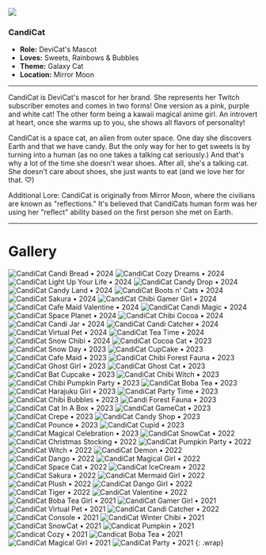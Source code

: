 ![](img/CandiCat.png)

### CandiCat
  * **Role:** DeviCat's Mascot
  * **Loves:** Sweets, Rainbows & Bubbles
  * **Theme:** Galaxy Cat
  * **Location:** Mirror Moon

  ---

CandiCat is DeviCat's mascot for her brand. She represents her Twitch subscriber emotes and comes in two forms! One version as a pink, purple and white cat! The other form being a kawaii magical anime girl. An introvert at heart, once she warms up to you, she shows all flavors of personality!

CandiCat is a space cat, an alien from outer space. One day she discovers Earth and that we have candy. But the only way for her to get sweets is by turning into a human (as no one takes a talking cat seriously.) And that's why a lot of the time she doesn't wear shoes. After all, she's a talking cat. She doesn't care about shoes, she just wants to eat (and we love her for that. ♡)

Additional Lore: CandiCat is originally from Mirror Moon, where the civilians are known as "reflections." It's believed that CandiCats human form was her using her "reflect" ability based on the first person she met on Earth. 

---

# Gallery

![CandiCat Candi Bread • 2024](img/CandiCatCandiBread2024.png)
![CandiCat Cozy Dreams • 2024](img/CandiCatCozyDreams2024.png)
![CandiCat Light Up Your Life • 2024](img/CandiCat_LightUpYourLife_2024.png)
![CandiCat Candy Drop • 2024](img/CandiCatCandyDrop2024.png)
![CandiCat Candy Land • 2024](img/CandiCatCandyLand2024.png)
![CandiCat Boots n' Cats • 2024](img/CandiCat_BootsNCats_2024.png)
![CandiCat Sakura • 2024](img/CandiCatSakura2024.png)
![CandiCat Chibi Gamer Girl • 2024](img/CandiCatChibiGamerGirl2024.png)
![CandiCat Cafe Maid Valentine • 2024](img/CandiCatCafeMaidValentine2024.png)
![CandiCat Candi Magic • 2024](img/CandiCatCandiMagic2024.png)
![CandiCat Space Planet • 2024](img/CandiCatSpacePlanet2024.png)
![CandiCat Chibi Cocoa • 2024](img/CandiCatChibiCocoa2024.png)
![CandiCat Candi Jar • 2024](img/CandiCatCandiJar2024.png)
![CandiCat Candi Catcher • 2024](img/CandiCatCandiCatcher2024.png)
![CandiCat Virtual Pet • 2024](img/CandiCatVirtualPet2024.png)
![CandiCat Tea Time • 2024](img/CandiCatTeaTime2024.png)
![CandiCat Snow Chibi • 2024](img/CandiCatSnowChibi2024.png)
![CandiCat Cocoa Cat • 2023](img/CandiCatCocoaCat2023.png)
![CandiCat Snow Day • 2023](img/CandiCatSnowDay2023.png)
![CandiCat CupCake • 2023](img/CandiCatCupcake2023.png)
![CandiCat Cafe Maid • 2023](img/CandiCatCafeMaid2023.png)
![CandiCat Chibi Forest Fauna • 2023](img/CandiCatChibiForestFauna2023.png)
![CandiCat Ghost Girl • 2023](img/CandiCatGhostGirl2023.png)
![CandiCat Ghost Cat • 2023](img/CandiCatGhostCat2023.png)
![CandiCat Bat Cupcake • 2023](img/CandiCatBatCupcake2023.png)
![CandiCat Chibi Witch • 2023](img/CandiCatChibiWitch2023.png)
![CandiCat Chibi Pumpkin Party • 2023](img/CandiCatChibiPumpkinParty2023.png)
![CandiCat Boba Tea • 2023](img/CandiCatBobaTea2023.png)
![CandiCat Harajuku Girl • 2023](img/CandiCatHarajukuGirl2023.png)
![CandiCat Party Time • 2023](img/CandiCatPartyTime2023.png)
![CandiCat Chibi Bubbles • 2023](img/CandiCatChibiBubbles2023.png)
![Candi Forest Fauna • 2023](img/CandiForestFauna2023.png)
![CandiCat Cat In A Box • 2023](img/CandiCatCatBox2023.png)
![CandiCat GameCat • 2023](img/CandiCatGameCat2023.png)
![CandiCat Crepe • 2023](img/candicatcrepe2023.png)
![CandiCat Candy Shop • 2023](img/CandiCatCandyShop2023.png)
![CandiCat Pounce • 2023](img/CandiCatPounce2023.png)
![CandiCat Cupid • 2023](img/CandiCatCupid2023.png)
![CandiCat Magical Celebration • 2023](img/CandiCatMagicalCelebration2023.png)
![CandiCat SnowCat • 2022](img/CandiCatSnowCat2022.png)
![CandiCat Christmas Stocking • 2022](img/CandiCatChristmasStocking2022.png)
![CandiCat Pumpkin Party • 2022](img/CCPumpkinParty2022.png)
![CandiCat Witch • 2022](img/CandiCatWitch2022.png)
![CandiCat Demon • 2022](img/CandiCatDemon2022.png)
![CandiCat Dango • 2022](img/CandiCatDangoCat2022.png)
![CandiCat Magical Girl • 2022](img/CCMagicalGirl2022.png)
![CandiCat Space Cat • 2022](img/CandiCatSpaceCat2022.png)
![CandiCat IceCream • 2022](img/CandiCatIceCream2022.png)
![CandiCat Sakura • 2022](img/CandiCatSakura2022.png)
![CandiCat Mermaid Girl • 2022](img/CandiCatMermaidGirl2022.png)
![CandiCat Plush • 2022](img/CandiCatPlush.png)
![CandiCat Dango Girl • 2022](img/CandiCatDangoGirl2022.png)
![CandiCat Tiger • 2022](img/CandiCatTiger2022.png)
![CandiCat Valentine • 2022](img/CandiCatValentine2022.png)
![CandiCat Boba Tea Girl • 2021](img/CCBobaTeaGirl2021.jpg)
![CandiCat Gamer Girl • 2021](img/CandiCatGamerGirl2021.png)
![CandiCat Virtual Pet • 2021](img/CCVirtualPet.jpg)
![CandiCat Candi Catcher • 2022](img/CandiCatcher2022.png)
![CandiCat Console • 2021](img/CandiCatConsole2021.jpg)
![CandiCat Winter Chibi • 2021](img/CCWinterChibi2021.png)
![CandiCat SnowCat • 2021](img/CCSnowCat.png)
![Candicat Pumpkin • 2021](img/CandiCatPumpkin2021.png)
![Candicat Cozy • 2021](img/CandiCatCozy2021.png)
![Candicat Boba Tea • 2021](img/CandiCatBobaTea2021.jpg)
![CandiCat Magical Girl • 2021](img/CandiCatMagicalGirl2021.png)
![CandiCat Party • 2021](img/CandiCatParty2021.png)
{: .wrap}